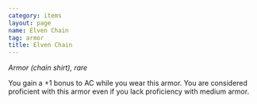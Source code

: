 ```yaml
---
category: items
layout: page
name: Elven Chain 
tag: armor
title: Elven Chain 
---
```


_Armor (chain shirt), rare_ 

You gain a +1 bonus to AC while you wear this armor. You are considered proficient with this armor even if you lack proficiency with medium armor. 
